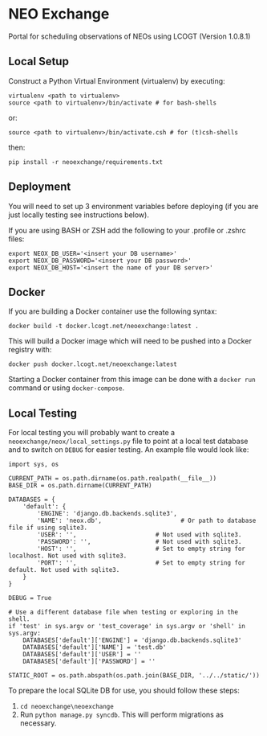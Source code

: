 NEO Exchange
============

Portal for scheduling observations of NEOs using LCOGT (Version 1.0.8.1)

Local Setup
-----------

Construct a Python Virtual Environment (virtualenv) by executing:  

`virtualenv <path to virtualenv>`  
`source <path to virtualenv>/bin/activate # for bash-shells`  

or:  

`source <path to virtualenv>/bin/activate.csh # for (t)csh-shells`  

then:

`pip install -r neoexchange/requirements.txt`

Deployment
----------

You will need to set up 3 environment variables before deploying (if you are just locally testing see instructions below).

If you are using BASH or ZSH add the following to your .profile or .zshrc files:
```
export NEOX_DB_USER='<insert your DB username>'
export NEOX_DB_PASSWORD='<insert your DB password>'
export NEOX_DB_HOST='<insert the name of your DB server>'
```

Docker
------
If you are building a Docker container use the following syntax:
```
docker build -t docker.lcogt.net/neoexchange:latest .
```
This will build a Docker image which will need to be pushed into a Docker registry with:
```
docker push docker.lcogt.net/neoexchange:latest
```
Starting a Docker container from this image can be done with a `docker run` command or using `docker-compose`.


Local Testing
-------------

For local testing you will probably want to create a
`neoexchange/neox/local_settings.py` file to point at a local test database and
to switch on `DEBUG` for easier testing. An example file would look like:
```
import sys, os

CURRENT_PATH = os.path.dirname(os.path.realpath(__file__))
BASE_DIR = os.path.dirname(CURRENT_PATH)

DATABASES = {
    'default': {
        'ENGINE': 'django.db.backends.sqlite3',
        'NAME': 'neox.db',                      # Or path to database file if using sqlite3.
        'USER': '',                      # Not used with sqlite3.
        'PASSWORD': '',                  # Not used with sqlite3.
        'HOST': '',                      # Set to empty string for localhost. Not used with sqlite3.
        'PORT': '',                      # Set to empty string for default. Not used with sqlite3.
    }
}

DEBUG = True

# Use a different database file when testing or exploring in the shell.
if 'test' in sys.argv or 'test_coverage' in sys.argv or 'shell' in sys.argv:
    DATABASES['default']['ENGINE'] = 'django.db.backends.sqlite3'
    DATABASES['default']['NAME'] = 'test.db'
    DATABASES['default']['USER'] = ''
    DATABASES['default']['PASSWORD'] = ''

STATIC_ROOT = os.path.abspath(os.path.join(BASE_DIR, '../../static/'))
```

To prepare the local SQLite DB for use, you should follow these steps:
1. `cd neoexchange\neoexchange`
2. Run `python manage.py syncdb`. This will perform migrations as necessary.

